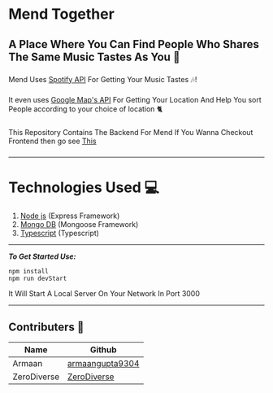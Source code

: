 # Mend Together

A Place Where You Can Find People Who Shares The Same Music Tastes As You 💫
---
###
Mend Uses [Spotify API](https://developer.spotify.com) For Getting Your Music Tastes 🎶!
###
It even uses [Google Map's API](https://developers.google.com/maps/apis-by-platform) For Getting Your Location And Help You sort People according to your choice of location 🐈
###
This Repository Contains The Backend For Mend If You Wanna Checkout Frontend then go see [This](https://example.com)
###
___
# Technologies Used 💻
1. [Node js](https://nodejs.org) (Express Framework)
2. [Mongo DB](https://mongodb.com) (Mongoose Framework)
3. [Typescript](https://www.typescriptlang.org/) (Typescript)
___
***To Get Started Use:***
```
npm install
npm run devStart
```
It Will Start A Local Server On Your Network In Port 3000
___
## Contributers 🤖
|Name| Github|
|----|-------|
|Armaan| [armaangupta9304](https://github.com/armaangupta9304)|
|ZeroDiverse| [ZeroDiverse](https://github.com/ZeroDiverse)

